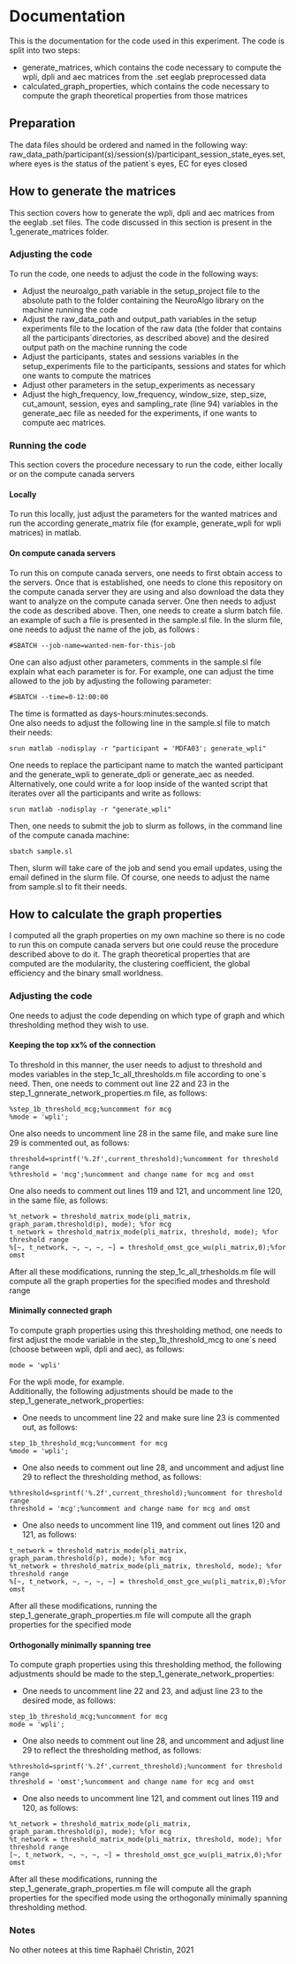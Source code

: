 # Documentation 
This is the documentation for the code used in this experiment. The code is split into two steps: 
- generate_matrices, which contains the code necessary to compute the wpli, dpli and aec matrices from the .set eeglab preprocessed data
- calculated_graph_properties,  which contains the code necessary to compute the graph theoretical properties from those matrices 
## Preparation
The data files should be ordered and named in the following way: raw_data_path/participant(s)/session(s)/participant_session_state_eyes.set, where eyes is the status of the patient´s eyes, EC for eyes closed
## How to generate the matrices
This section covers how to generate the wpli, dpli and aec matrices from the eeglab .set files. The code discussed in this section is present in the 1_generate_matrices folder.
### Adjusting the code
To run the code, one needs to adjust the code in the following ways:
- Adjust the neuroalgo_path variable in the setup_project file to the absolute path to the folder containing the NeuroAlgo library on the machine running the code
- Adjust the raw_data_path and output_path variables in the setup experiments file to the location of the raw data (the folder that contains all the participants´directories, as described above) and the desired output path on the machine running the code
- Adjust the participants, states and sessions variables in the setup_experiments file to the participants, sessions and states for which one wants to compute the matrices
- Adjust other parameters in the setup_experiments as necessary
- Adjust the high_frequency, low_frequency, window_size, step_size, cut_amount, session, eyes and sampling_rate (line 94) variables in the generate_aec file as needed for the experiments, if one wants to compute aec matrices.
### Running the code
This section covers the procedure necessary to run the code, either locally or on the compute canada servers
#### Locally
To run this locally, just adjust the parameters for the wanted matrices and run the according generate_matrix file (for example, generate_wpli for wpli matrices) in matlab. 
#### On compute canada servers 
To run this on compute canada servers, one needs to first obtain access to the servers. Once that is established, one needs to clone this repository on the compute canada server they are using and also download the data they want to analyze on the compute canada server. One then needs to adjust the code as described above. Then, one needs to create a slurm batch file. an example of such a file is presented in the sample.sl file. In the slurm file, one needs to adjust the name of the job, as follows :
```
#SBATCH --job-name=wanted-nem-for-this-job
```
One can also adjust other parameters, comments in the sample.sl file explain what each parameter is for. For example, one can adjust the time allowed to the job by adjusting the following parameter: 
```
#SBATCH --time=0-12:00:00 
```
The time is formatted as days-hours:minutes:seconds.   
One also needs to adjust the following line in the sample.sl file to match their needs:
```
srun matlab -nodisplay -r "participant = 'MDFA03'; generate_wpli"
```
One needs to replace the participant name to match the wanted participant and the generate_wpli to generate_dpli or generate_aec as needed.  
Alternatively, one could write a for loop inside of the wanted script that iterates over all the participants and write as follows: 
```
srun matlab -nodisplay -r "generate_wpli"
```
Then, one needs to submit the job to slurm as follows, in the command line of the compute canada machine:
```
sbatch sample.sl
```
Then, slurm will take care of the job and send you email updates, using the email defined in the slurm file. Of course, one needs to adjust the name from sample.sl to fit their needs.
## How to calculate the graph properties
I computed all the graph properties on my own machine so there is no code to run this on compute canada servers but one could reuse the procedure described above to do it. The graph theoretical properties that are computed are the modularity, the clustering coefficient, the global efficiency and the binary small worldness.
### Adjusting the code
One needs to adjust the code depending on which type of graph and which thresholding method they wish to use. 
#### Keeping the top xx% of the connection
To threshold in this manner, the user needs to adjust to threshold and modes variables in the step_1c_all_thresholds.m file according to one´s need. Then, one needs to comment out line 22 and 23 in the step_1_gnnerate_network_properties.m file, as follows: 
```
%step_1b_threshold_mcg;%uncomment for mcg
%mode = 'wpli';
```
One also needs to uncomment line 28 in the same file, and make sure line 29 is commented out, as follows: 
```
threshold=sprintf('%.2f',current_threshold);%uncomment for threshold range
%threshold = 'mcg';%uncomment and change name for mcg and omst 
```
One also needs to comment out lines 119 and 121, and uncomment line 120, in the same file, as follows: 
```
%t_network = threshold_matrix_mode(pli_matrix, graph_param.threshold(p), mode); %for mcg
t_network = threshold_matrix_mode(pli_matrix, threshold, mode); %for threshold range
%[~, t_network, ~, ~, ~, ~] = threshold_omst_gce_wu(pli_matrix,0);%for omst
```
After all these modifications, running the step_1c_all_trhesholds.m file will compute all the graph properties for the specified modes and threshold range
#### Minimally connected graph
To compute graph properties using this thresholding method, one needs to first adjust the mode variable in the step_1b_threshold_mcg to one´s need (choose between wpli, dpli and aec), as follows:
```
mode = 'wpli'
```
For the wpli mode, for example.  
Additionally, the following adjustments should be made to the step_1_generate_network_properties:  
- One needs to uncomment line 22 and make sure line 23 is commented out, as follows: 
```
step_1b_threshold_mcg;%uncomment for mcg
%mode = 'wpli';
```
- One also needs to comment out line 28, and uncomment and adjust line 29 to reflect the thresholding method, as follows:
```
%threshold=sprintf('%.2f',current_threshold);%uncomment for threshold range
threshold = 'mcg';%uncomment and change name for mcg and omst 
```
- One also needs to uncomment line 119, and comment out lines 120 and 121, as follows: 
```
t_network = threshold_matrix_mode(pli_matrix, graph_param.threshold(p), mode); %for mcg
%t_network = threshold_matrix_mode(pli_matrix, threshold, mode); %for threshold range
%[~, t_network, ~, ~, ~, ~] = threshold_omst_gce_wu(pli_matrix,0);%for omst
```
After all these modifications, running the step_1_generate_graph_properties.m file will compute all the graph properties for the specified mode
#### Orthogonally minimally spanning tree
To compute graph properties using this thresholding method, the following adjustments should be made to the step_1_generate_network_properties:  
- One needs to uncomment line 22 and 23, and adjust line 23 to the desired mode, as follows: 
```
step_1b_threshold_mcg;%uncomment for mcg
mode = 'wpli';
```
- One also needs to comment out line 28, and uncomment and adjust line 29 to reflect the thresholding method, as follows:
```
%threshold=sprintf('%.2f',current_threshold);%uncomment for threshold range
threshold = 'omst';%uncomment and change name for mcg and omst 
```
- One also needs to uncomment line 121, and comment out lines 119 and 120, as follows: 
```
%t_network = threshold_matrix_mode(pli_matrix, graph_param.threshold(p), mode); %for mcg
%t_network = threshold_matrix_mode(pli_matrix, threshold, mode); %for threshold range
[~, t_network, ~, ~, ~, ~] = threshold_omst_gce_wu(pli_matrix,0);%for omst
```
After all these modifications, running the step_1_generate_graph_properties.m file will compute all the graph properties for the specified mode using the orthogonally minimally spanning thresholding method.
### Notes
No other notees at this time
Raphaël Christin, 2021
